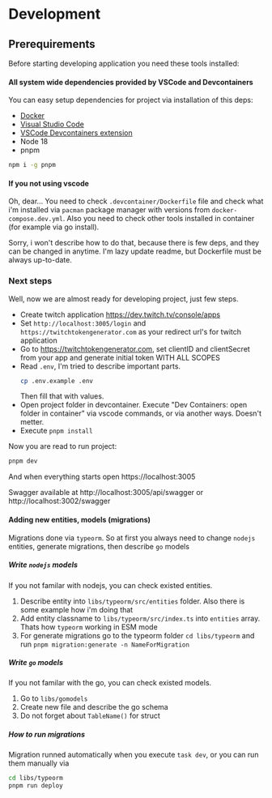 # Development

## Prerequirements

Before starting developing application you need these tools installed:

#### All system wide dependencies provided by VSCode and Devcontainers

You can easy setup dependencies for project via installation of this deps:

- [Docker](https://docs.docker.com/engine/)
- [Visual Studio Code](https://code.visualstudio.com/)
- [VSCode Devcontainers extension](https://marketplace.visualstudio.com/items?itemName=ms-vscode-remote.remote-containers)
- Node 18
- pnpm
```bash
npm i -g pnpm
```

#### If you not using vscode

Oh, dear... You need to check `.devcontainer/Dockerfile` file and check what i'm installed via `pacman` package manager
with versions from `docker-compose.dev.yml`. Also you need to check other tools installed in container (for example via
go install).

Sorry, i won't describe how to do that, because there is few deps, and they can be changed in anytime. I'm lazy update
readme, but Dockerfile must be always up-to-date.

### Next steps

Well, now we are almost ready for developing project, just few steps.

- Create twitch application https://dev.twitch.tv/console/apps
- Set `http://localhost:3005/login` and `https://twitchtokengenerator.com` as your redirect url's for twitch application
- Go to https://twitchtokengenerator.com, set clientID and clientSecret from your app and generate initial token WITH
  ALL SCOPES
- Read `.env`, I'm tried to describe important parts.
    ```bash
    cp .env.example .env
    ```
  Then fill that with values.
- Open project folder in devcontainer. Execute "Dev Containers: open folder in container" via vscode commands, or via
  another ways. Doesn't metter.
- Execute `pnpm install`

Now you are read to run project:

```bash
pnpm dev
```

And when everything starts open https://localhost:3005

Swagger available at http://localhost:3005/api/swagger or http://localhost:3002/swagger

#### Adding new entities, models (migrations)

Migrations done via `typeorm`. So at first you always need to change `nodejs` entities, generate migrations, then
describe `go` models

##### Write `nodejs` models

If you not familar with nodejs, you can check existed entities.

1. Describe entity into `libs/typeorm/src/entities` folder. Also there is some example how i'm doing that
2. Add entity classname to `libs/typeorm/src/index.ts` into `entities` array. Thats how `typeorm` working in ESM mode
3. For generate migrations go to the typeorm folder `cd libs/typeorm` and
   run `pnpm migration:generate -n NameForMigration`

##### Write `go` models

If you not familar with the go, you can check existed models.

1. Go to `libs/gomodels`
2. Create new file and describe the go schema
3. Do not forget about `TableName()` for struct

##### How to run migrations

Migration runned automatically when you execute `task dev`, or you can run them manually via

```bash
cd libs/typeorm
pnpm run deploy
```
